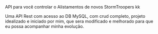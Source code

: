 API para você controlar o Alistamentos de novos StormTroopers kk

Uma API Rest com acesso ao DB MySQL, com crud completo, projeto idealizado e iniciado por mim, que sera modificado e melhorado para que eu possa acompanhar minha evolução.
